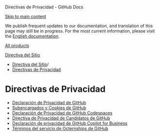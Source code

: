 Directivas de Privacidad - GitHub Docs

[Skip to main content](#main-content)

We publish frequent updates to our documentation, and translation of this page may still be in progress. For the most current information, please visit the [English documentation](/en).

[All products](/es)

[Directiva del Sitio](/es/site-policy)

* [Directiva del Sitio](/es/site-policy)/
* [Directivas de Privacidad](/es/site-policy/privacy-policies)

Directivas de Privacidad
==========

* [Declaración de Privacidad de GitHub](/es/site-policy/privacy-policies/github-privacy-statement)
* [Subencargados y Cookies de GitHub](/es/site-policy/privacy-policies/github-subprocessors-and-cookies)
* [Declaración de Privacidad de GitHub Codespaces](/es/site-policy/privacy-policies/github-codespaces-privacy-statement)
* [Directiva de Privacidad de Candidatos de GitHub](/es/site-policy/privacy-policies/github-candidate-privacy-policy)
* [Declaración de privacidad de GitHub Copilot for Business](/es/site-policy/privacy-policies/github-copilot-for-business-privacy-statement)
* [Términos del servicio de Octernships de GitHub](/es/site-policy/privacy-policies/github-octernships-terms-of-service)
